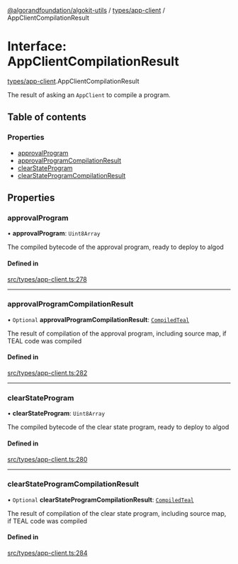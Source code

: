 [@algorandfoundation/algokit-utils](../README.md) / [types/app-client](../modules/types_app_client.md) / AppClientCompilationResult

# Interface: AppClientCompilationResult

[types/app-client](../modules/types_app_client.md).AppClientCompilationResult

The result of asking an `AppClient` to compile a program.

## Table of contents

### Properties

- [approvalProgram](types_app_client.AppClientCompilationResult.md#approvalprogram)
- [approvalProgramCompilationResult](types_app_client.AppClientCompilationResult.md#approvalprogramcompilationresult)
- [clearStateProgram](types_app_client.AppClientCompilationResult.md#clearstateprogram)
- [clearStateProgramCompilationResult](types_app_client.AppClientCompilationResult.md#clearstateprogramcompilationresult)

## Properties

### approvalProgram

• **approvalProgram**: `Uint8Array`

The compiled bytecode of the approval program, ready to deploy to algod

#### Defined in

[src/types/app-client.ts:278](https://github.com/algorandfoundation/algokit-utils-ts/blob/main/src/types/app-client.ts#L278)

___

### approvalProgramCompilationResult

• `Optional` **approvalProgramCompilationResult**: [`CompiledTeal`](types_app.CompiledTeal.md)

The result of compilation of the approval program, including source map, if TEAL code was compiled

#### Defined in

[src/types/app-client.ts:282](https://github.com/algorandfoundation/algokit-utils-ts/blob/main/src/types/app-client.ts#L282)

___

### clearStateProgram

• **clearStateProgram**: `Uint8Array`

The compiled bytecode of the clear state program, ready to deploy to algod

#### Defined in

[src/types/app-client.ts:280](https://github.com/algorandfoundation/algokit-utils-ts/blob/main/src/types/app-client.ts#L280)

___

### clearStateProgramCompilationResult

• `Optional` **clearStateProgramCompilationResult**: [`CompiledTeal`](types_app.CompiledTeal.md)

The result of compilation of the clear state program, including source map, if TEAL code was compiled

#### Defined in

[src/types/app-client.ts:284](https://github.com/algorandfoundation/algokit-utils-ts/blob/main/src/types/app-client.ts#L284)
